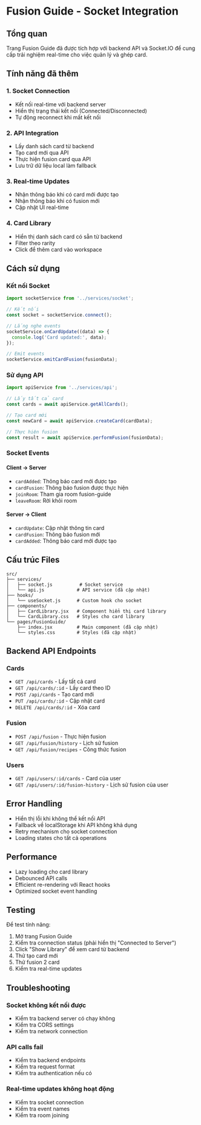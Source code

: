 # Fusion Guide - Socket Integration

## Tổng quan
Trang Fusion Guide đã được tích hợp với backend API và Socket.IO để cung cấp trải nghiệm real-time cho việc quản lý và ghép card.

## Tính năng đã thêm

### 1. Socket Connection
- Kết nối real-time với backend server
- Hiển thị trạng thái kết nối (Connected/Disconnected)
- Tự động reconnect khi mất kết nối

### 2. API Integration
- Lấy danh sách card từ backend
- Tạo card mới qua API
- Thực hiện fusion card qua API
- Lưu trữ dữ liệu local làm fallback

### 3. Real-time Updates
- Nhận thông báo khi có card mới được tạo
- Nhận thông báo khi có fusion mới
- Cập nhật UI real-time

### 4. Card Library
- Hiển thị danh sách card có sẵn từ backend
- Filter theo rarity
- Click để thêm card vào workspace

## Cách sử dụng

### Kết nối Socket
```javascript
import socketService from '../services/socket';

// Kết nối
const socket = socketService.connect();

// Lắng nghe events
socketService.onCardUpdate((data) => {
  console.log('Card updated:', data);
});

// Emit events
socketService.emitCardFusion(fusionData);
```

### Sử dụng API
```javascript
import apiService from '../services/api';

// Lấy tất cả card
const cards = await apiService.getAllCards();

// Tạo card mới
const newCard = await apiService.createCard(cardData);

// Thực hiện fusion
const result = await apiService.performFusion(fusionData);
```

### Socket Events

#### Client → Server
- `cardAdded`: Thông báo card mới được tạo
- `cardFusion`: Thông báo fusion được thực hiện
- `joinRoom`: Tham gia room fusion-guide
- `leaveRoom`: Rời khỏi room

#### Server → Client
- `cardUpdate`: Cập nhật thông tin card
- `cardFusion`: Thông báo fusion mới
- `cardAdded`: Thông báo card mới được tạo

## Cấu trúc Files

```
src/
├── services/
│   ├── socket.js          # Socket service
│   └── api.js            # API service (đã cập nhật)
├── hooks/
│   └── useSocket.js      # Custom hook cho socket
├── components/
│   ├── CardLibrary.jsx   # Component hiển thị card library
│   └── CardLibrary.css   # Styles cho card library
└── pages/FusionGuide/
    ├── index.jsx         # Main component (đã cập nhật)
    └── styles.css        # Styles (đã cập nhật)
```

## Backend API Endpoints

### Cards
- `GET /api/cards` - Lấy tất cả card
- `GET /api/cards/:id` - Lấy card theo ID
- `POST /api/cards` - Tạo card mới
- `PUT /api/cards/:id` - Cập nhật card
- `DELETE /api/cards/:id` - Xóa card

### Fusion
- `POST /api/fusion` - Thực hiện fusion
- `GET /api/fusion/history` - Lịch sử fusion
- `GET /api/fusion/recipes` - Công thức fusion

### Users
- `GET /api/users/:id/cards` - Card của user
- `GET /api/users/:id/fusion-history` - Lịch sử fusion của user

## Error Handling

- Hiển thị lỗi khi không thể kết nối API
- Fallback về localStorage khi API không khả dụng
- Retry mechanism cho socket connection
- Loading states cho tất cả operations

## Performance

- Lazy loading cho card library
- Debounced API calls
- Efficient re-rendering với React hooks
- Optimized socket event handling

## Testing

Để test tính năng:

1. Mở trang Fusion Guide
2. Kiểm tra connection status (phải hiển thị "Connected to Server")
3. Click "Show Library" để xem card từ backend
4. Thử tạo card mới
5. Thử fusion 2 card
6. Kiểm tra real-time updates

## Troubleshooting

### Socket không kết nối được
- Kiểm tra backend server có chạy không
- Kiểm tra CORS settings
- Kiểm tra network connection

### API calls fail
- Kiểm tra backend endpoints
- Kiểm tra request format
- Kiểm tra authentication nếu có

### Real-time updates không hoạt động
- Kiểm tra socket connection
- Kiểm tra event names
- Kiểm tra room joining
